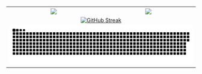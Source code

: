 <table align="center" style="border-collapse: collapse; width: 100%; border: none;">
  <tr>
    <td align="center" style="border: none;">
      <a href="#">
        <img height=250 align="center" src="https://github-readme-stats.vercel.app/api?username=yousif-Abuzeid&theme=radical&show_icons=true&hide_border=true&count_private=true" />
      </a>
    </td>
    <td align="center" style="border: none;">
      <a href="#">
        <img height=250 align="center" src="https://my-stats-43gk.vercel.app/api/top-langs/?username=Yousif-Abuzeid&hide=html,scss,css&langs_count=8&layout=compact&theme=radical&hide_border=true&card_width=300" />
      </a>
    </td>
  </tr>
  <tr>
    <td align="center" colspan="2" style="border: none;">
      <a href="https://git.io/streak-stats">
        <img height=250 align="center" src="https://streak-stats.demolab.com?user=Yousif-Abuzeid&hide_border=true&theme=radical" alt="GitHub Streak" />
      </a>
    </td>
  </tr>
  
  <tr>
    <td align="center" colspan="2" style="border: none;">
      <a href="#">
        <img src="contributions.svg" />
      </a>
    </td>
  </tr>
</table>
